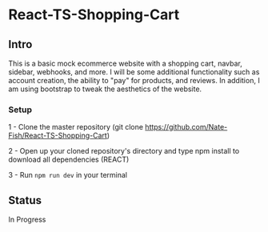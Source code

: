 # React-TS-Shopping-Cart
## Intro
This is a basic mock ecommerce website with a shopping cart, navbar, sidebar, webhooks, and more. I will be some additional functionality such as account creation, the ability to "pay" for products, and reviews. In addition, I am using bootstrap to tweak the aesthetics of the website. 

### Setup
1 - Clone the master repository (git clone https://github.com/Nate-Fish/React-TS-Shopping-Cart)

2 - Open up your cloned repository's directory and type npm install to download all dependencies (REACT)

3 - Run `npm run dev` in your terminal

## Status
In Progress
